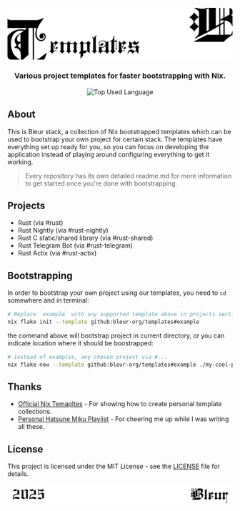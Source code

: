 <p align="center">
    <img src=".github/assets/header.png" alt="Bleur's {Templates}">
</p>

<p align="center">
    <h3 align="center">Various project templates for faster bootstrapping with Nix.</h3>
</p>

<p align="center">
    <img align="center" src="https://img.shields.io/github/languages/top/bleur-org/templates?style=flat&logo=rust&logoColor=000000&labelColor=ffffff&color=ffffff" alt="Top Used Language">
</p>

## About

This is Bleur stack, a collection of Nix bootstrapped templates which can be used to bootstrap your own project for certain stack. The templates have everything set up ready for you, so you can focus on developing the application instead of playing around configuring everything to get it working.

> Every repository has its own detailed readme.md for more information to get started once you're done with bootstrapping.

## Projects

- Rust (via #rust)
- Rust Nightly (via #rust-nightly)
- Rust C static/shared library (via #rust-shared)
- Rust Telegram Bot (via #rust-telegram)
- Rust Actix (via #rust-actix)

## Bootstrapping

In order to bootstrap your own project using our templates, you need to `cd` somewhere and in terminal:

```bash
# Replace `example` with any supported template above in projects section
nix flake init --template github:bleur-org/templates#example
```

the command above will bootstrap project in current directory, or you can indicate location where it should be boostrapped:

```bash
# instead of examples, any chosen project via #...
nix flake new --template github:bleur-org/templates#example ./my-cool-project
```

## Thanks

- [Official Nix Temapltes](https://github.com/NixOS/templates) - For showing how to create personal template collections.
- [Personal Hatsune Miku Playlist](https://music.apple.com/gb/playlist/vocaloid-songs/pl.u-GgA5YE5io7P71kE) - For cheering me up while I was writing all these.

## License

This project is licensed under the MIT License - see the [LICENSE](license) file for details.

<p align="center">
    <img src=".github/assets/footer.png" alt="Bleur's {Templates}">
</p>
